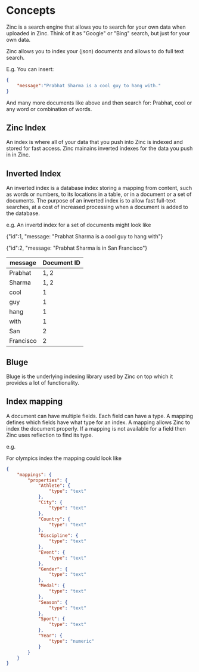 # Concepts

Zinc is a search engine that allows you to search for your own data when uploaded in Zinc. Think of it as "Google" or "Bing" search, but just for your own data.

Zinc allows you to index your (json) documents and allows to do full text search.

E.g. You can insert:

```json
{
    "message":"Prabhat Sharma is a cool guy to hang with."
}
```

And many more documents like above and then search for: Prabhat, cool or any word or combination of words.


## Zinc Index

An index is where all of your data that you push into Zinc is indexed and stored  for fast access. Zinc mainains inverted indexes for the data you push in in Zinc.

## Inverted Index

An inverted index is a database index storing a mapping from content, such as words or numbers, to its locations in a table, or in a document or a set of documents. The purpose of an inverted index is to allow fast full-text searches, at a cost of increased processing when a document is added to the database.

e.g.
An invertd index for a set of documents might look like

{"id":1, "message: "Prabhat Sharma is a cool guy to hang with"}

{"id":2, "message: "Prabhat Sharma is in San Francisco"}


| message | Document ID |
|------|-------------|
|Prabhat | 1, 2|
|Sharma | 1, 2|
|cool | 1 |
|guy | 1|
|hang | 1|
|with | 1 |
|San | 2 |
|Francisco | 2 |

## Bluge

Bluge is the underlying indexing library used by Zinc on top which it provides a lot of functionality.

## Index mapping

A document can have multiple fields. Each field can have a type. A mapping defines which fields have what type for an index. A mapping allows Zinc to index the document properly. If a mapping is not available for a field then Zinc uses reflection to find its type.

e.g.

For olympics index the mapping could look like

```json
{
    "mappings": {
        "properties": {
            "Athlete": {
                "type": "text"
            },
            "City": {
                "type": "text"
            },
            "Country": {
                "type": "text"
            },
            "Discipline": {
                "type": "text"
            },
            "Event": {
                "type": "text"
            },
            "Gender": {
                "type": "text"
            },
            "Medal": {
                "type": "text"
            },
            "Season": {
                "type": "text"
            },
            "Sport": {
                "type": "text"
            },
            "Year": {
                "type": "numeric"
            }
        }
    }
}

```